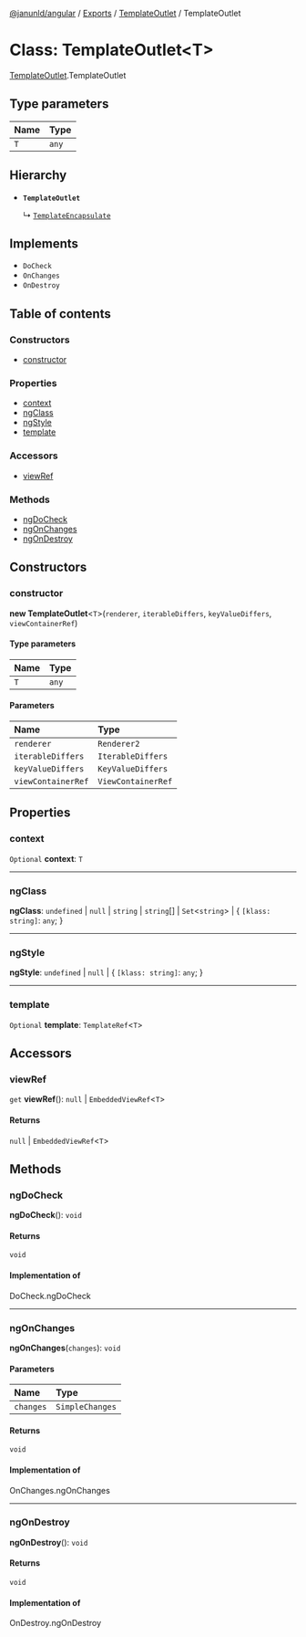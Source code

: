 [@janunld/angular](../README.md) / [Exports](../modules.md) / [TemplateOutlet](../modules/TemplateOutlet.md) / TemplateOutlet

# Class: TemplateOutlet<T\>

[TemplateOutlet](../modules/TemplateOutlet.md).TemplateOutlet

## Type parameters

| Name | Type  |
| :--- | :---- |
| `T`  | `any` |

## Hierarchy

- **`TemplateOutlet`**

  ↳ [`TemplateEncapsulate`](Encapsulation.TemplateEncapsulate.md)

## Implements

- `DoCheck`
- `OnChanges`
- `OnDestroy`

## Table of contents

### Constructors

- [constructor](TemplateOutlet.TemplateOutlet.md#constructor)

### Properties

- [context](TemplateOutlet.TemplateOutlet.md#context)
- [ngClass](TemplateOutlet.TemplateOutlet.md#ngclass)
- [ngStyle](TemplateOutlet.TemplateOutlet.md#ngstyle)
- [template](TemplateOutlet.TemplateOutlet.md#template)

### Accessors

- [viewRef](TemplateOutlet.TemplateOutlet.md#viewref)

### Methods

- [ngDoCheck](TemplateOutlet.TemplateOutlet.md#ngdocheck)
- [ngOnChanges](TemplateOutlet.TemplateOutlet.md#ngonchanges)
- [ngOnDestroy](TemplateOutlet.TemplateOutlet.md#ngondestroy)

## Constructors

### constructor

**new TemplateOutlet**<`T`\>(`renderer`, `iterableDiffers`, `keyValueDiffers`, `viewContainerRef`)

#### Type parameters

| Name | Type  |
| :--- | :---- |
| `T`  | `any` |

#### Parameters

| Name               | Type               |
| :----------------- | :----------------- |
| `renderer`         | `Renderer2`        |
| `iterableDiffers`  | `IterableDiffers`  |
| `keyValueDiffers`  | `KeyValueDiffers`  |
| `viewContainerRef` | `ViewContainerRef` |

## Properties

### context

`Optional` **context**: `T`

---

### ngClass

**ngClass**: `undefined` \| `null` \| `string` \| `string`[] \| `Set`<`string`\> \| { `[klass: string]`: `any`; }

---

### ngStyle

**ngStyle**: `undefined` \| `null` \| { `[klass: string]`: `any`; }

---

### template

`Optional` **template**: `TemplateRef`<`T`\>

## Accessors

### viewRef

`get` **viewRef**(): `null` \| `EmbeddedViewRef`<`T`\>

#### Returns

`null` \| `EmbeddedViewRef`<`T`\>

## Methods

### ngDoCheck

**ngDoCheck**(): `void`

#### Returns

`void`

#### Implementation of

DoCheck.ngDoCheck

---

### ngOnChanges

**ngOnChanges**(`changes`): `void`

#### Parameters

| Name      | Type            |
| :-------- | :-------------- |
| `changes` | `SimpleChanges` |

#### Returns

`void`

#### Implementation of

OnChanges.ngOnChanges

---

### ngOnDestroy

**ngOnDestroy**(): `void`

#### Returns

`void`

#### Implementation of

OnDestroy.ngOnDestroy
